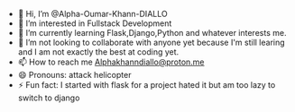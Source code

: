 - 👋 Hi, I’m @Alpha-Oumar-Khann-DIALLO
- 👀 I’m interested in Fullstack Development
- 🌱 I’m currently learning Flask,Django,Python and whatever interests me.
- 💞️ I’m not looking to collaborate with anyone yet because I'm still learing and I am not exactly the best at coding yet.
- 📫 How to reach me Alphakhanndiallo@proton.me
- 😄 Pronouns: attack helicopter
- ⚡ Fun fact: I started with flask for a project hated it but am too lazy to switch to django

<!---
Alpha-Oumar-Khann-DIALLO/Alpha-Oumar-Khann-DIALLO is a ✨ special ✨ repository because its `README.md` (this file) appears on your GitHub profile.
You can click the Preview link to take a look at your changes.
--->

